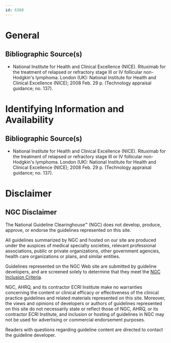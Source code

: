 ```yaml
---
id: 6360
---
```


# General

## Bibliographic Source(s)

- National Institute for Health and Clinical Excellence (NICE). Rituximab for the treatment of relapsed or refractory stage III or IV follicular non-Hodgkin's lymphoma. London (UK): National Institute for Health and Clinical Excellence (NICE); 2008 Feb. 29 p. (Technology appraisal guidance; no. 137).

# Identifying Information and Availability

## Bibliographic Source(s)

- National Institute for Health and Clinical Excellence (NICE). Rituximab for the treatment of relapsed or refractory stage III or IV follicular non-Hodgkin's lymphoma. London (UK): National Institute for Health and Clinical Excellence (NICE); 2008 Feb. 29 p. (Technology appraisal guidance; no. 137).

# Disclaimer

## NGC Disclaimer

The National Guideline Clearinghouse™ (NGC) does not develop, produce, approve, or endorse the guidelines represented on this site.

All guidelines summarized by NGC and hosted on our site are produced under the auspices of medical specialty societies, relevant professional associations, public or private organizations, other government agencies, health care organizations or plans, and similar entities.

Guidelines represented on the NGC Web site are submitted by guideline developers, and are screened solely to determine that they meet the [NGC Inclusion Criteria](/help-and-about/summaries/inclusion-criteria).

NGC, AHRQ, and its contractor ECRI Institute make no warranties concerning the content or clinical efficacy or effectiveness of the clinical practice guidelines and related materials represented on this site. Moreover, the views and opinions of developers or authors of guidelines represented on this site do not necessarily state or reflect those of NGC, AHRQ, or its contractor ECRI Institute, and inclusion or hosting of guidelines in NGC may not be used for advertising or commercial endorsement purposes.

Readers with questions regarding guideline content are directed to contact the guideline developer.

